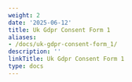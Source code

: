 ```yaml
---
weight: 2
date: '2025-06-12'
title: Uk Gdpr Consent Form 1
aliases:
- /docs/uk-gdpr-consent-form_1/
description: ''
linkTitle: Uk Gdpr Consent Form 1
type: docs
---
```


